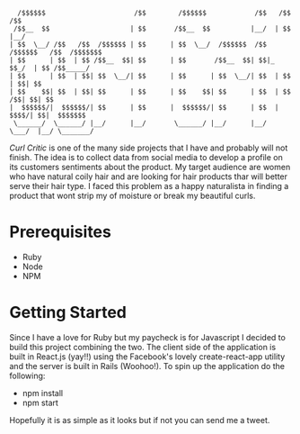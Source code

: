 ```
  /$$$$$$                      /$$        /$$$$$$            /$$   /$$     /$$          
 /$$__  $$                    | $$       /$$__  $$          |__/  | $$    |__/          
| $$  \__/ /$$   /$$  /$$$$$$ | $$      | $$  \__/  /$$$$$$  /$$ /$$$$$$   /$$  /$$$$$$$
| $$      | $$  | $$ /$$__  $$| $$      | $$       /$$__  $$| $$|_  $$_/  | $$ /$$_____/
| $$      | $$  | $$| $$  \__/| $$      | $$      | $$  \__/| $$  | $$    | $$| $$      
| $$    $$| $$  | $$| $$      | $$      | $$    $$| $$      | $$  | $$ /$$| $$| $$      
|  $$$$$$/|  $$$$$$/| $$      | $$      |  $$$$$$/| $$      | $$  |  $$$$/| $$|  $$$$$$$
 \______/  \______/ |__/      |__/       \______/ |__/      |__/   \___/  |__/ \_______/
 ```
*Curl Critic* is one of the many side projects that I have and probably will not finish.  The idea is to collect data from social media to develop a profile on its customers sentiments about the product. My target audience are women who have natural coily hair and are looking for hair products thar will better serve their hair type. I faced this problem as a happy naturalista in finding a product that wont strip my of moisture or break my beautiful curls. 

# Prerequisites 
- Ruby 
- Node
- NPM

# Getting Started
Since I have a love for Ruby but my paycheck is for Javascript I decided to build this project combining the two.  The client side of the application is built in React.js (yay!!) using the Facebook's lovely create-react-app utility and the server is built in Rails (Woohoo!).  To spin up the application do the following:
- npm install 
- npm start

Hopefully it is as simple as it looks but if not you can send me a tweet.
